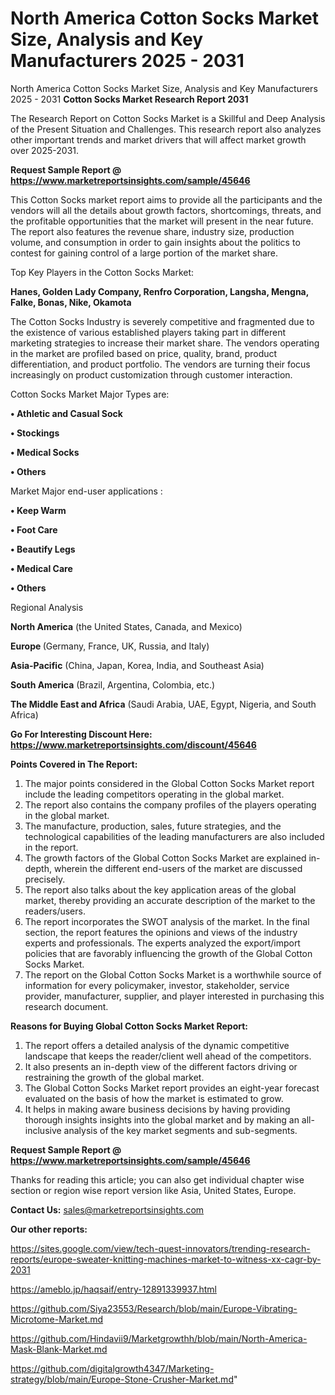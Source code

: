 # North America Cotton Socks Market Size, Analysis and Key Manufacturers 2025 - 2031
North America Cotton Socks Market Size, Analysis and Key Manufacturers 2025 - 2031
<strong>Cotton Socks Market Research Report 2031</strong>

The Research Report on Cotton Socks Market is a Skillful and Deep Analysis of the Present Situation and Challenges. This research report also analyzes other important trends and market drivers that will affect market growth over 2025-2031.

<strong>Request Sample Report @ <a href=https://www.marketreportsinsights.com/sample/45646>https://www.marketreportsinsights.com/sample/45646</a></strong>

This Cotton Socks market report aims to provide all the participants and the vendors will all the details about growth factors, shortcomings, threats, and the profitable opportunities that the market will present in the near future. The report also features the revenue share, industry size, production volume, and consumption in order to gain insights about the politics to contest for gaining control of a large portion of the market share.

Top Key Players in the Cotton Socks Market:

<strong>Hanes, Golden Lady Company, Renfro Corporation, Langsha, Mengna, Falke, Bonas, Nike, Okamota</strong>

The Cotton Socks Industry is severely competitive and fragmented due to the existence of various established players taking part in different marketing strategies to increase their market share. The vendors operating in the market are profiled based on price, quality, brand, product differentiation, and product portfolio. The vendors are turning their focus increasingly on product customization through customer interaction.

Cotton Socks Market Major Types are:

<strong>•  Athletic and Casual Sock

•  Stockings

•  Medical Socks

•  Others</strong>

Market Major end-user applications :

<strong>•  Keep Warm

•  Foot Care

•  Beautify Legs

•  Medical Care

•  Others</strong>

Regional Analysis

</u><strong><b>North America</b></strong> (the United States, Canada, and Mexico)

<strong><b>Europe </b></strong>(Germany, France, UK, Russia, and Italy)

<strong><b>Asia-Pacific</b></strong> (China, Japan, Korea, India, and Southeast Asia)

<strong><b>South America</b></strong> (Brazil, Argentina, Colombia, etc.)

<strong><b>The Middle East and Africa</b></strong> (Saudi Arabia, UAE, Egypt, Nigeria, and South Africa)

<strong>Go For Interesting Discount Here: <a href=https://www.marketreportsinsights.com/discount/45646>https://www.marketreportsinsights.com/discount/45646</a></strong>

<strong>Points Covered in The Report:</strong>
<ol>
  <li>The major points considered in the Global Cotton Socks Market report include the leading competitors operating in the global market.</li>
  <li>The report also contains the company profiles of the players operating in the global market.</li>
  <li>The manufacture, production, sales, future strategies, and the technological capabilities of the leading manufacturers are also included in the report.</li>
  <li>The growth factors of the Global Cotton Socks Market are explained in-depth, wherein the different end-users of the market are discussed precisely.</li>
  <li>The report also talks about the key application areas of the global market, thereby providing an accurate description of the market to the readers/users.</li>
  <li>The report incorporates the SWOT analysis of the market. In the final section, the report features the opinions and views of the industry experts and professionals. The experts analyzed the export/import policies that are favorably influencing the growth of the Global Cotton Socks Market.</li>
  <li>The report on the Global Cotton Socks Market is a worthwhile source of information for every policymaker, investor, stakeholder, service provider, manufacturer, supplier, and player interested in purchasing this research document.</li>
</ol>
<strong>Reasons for Buying Global Cotton Socks Market Report:</strong>

<ol>
  <li>The report offers a detailed analysis of the dynamic competitive landscape that keeps the reader/client well ahead of the competitors.</li>
  <li>It also presents an in-depth view of the different factors driving or restraining the growth of the global market.</li>
  <li>The Global Cotton Socks Market report provides an eight-year forecast evaluated on the basis of how the market is estimated to grow.</li>
  <li>It helps in making aware business decisions by having providing thorough insights insights into the global market and by making an all-inclusive analysis of the key market segments and sub-segments.</li>
</ol>
<strong>Request Sample Report @ <a href=https://www.marketreportsinsights.com/sample/45646>https://www.marketreportsinsights.com/sample/45646</a></strong>


Thanks for reading this article; you can also get individual chapter wise section or region wise report version like Asia, United States, Europe.

<strong>Contact Us:</strong>
sales@marketreportsinsights.com

<strong>Our other reports:</strong>

<a href=https://sites.google.com/view/tech-quest-innovators/trending-research-reports/europe-sweater-knitting-machines-market-to-witness-xx-cagr-by-2031>https://sites.google.com/view/tech-quest-innovators/trending-research-reports/europe-sweater-knitting-machines-market-to-witness-xx-cagr-by-2031</a>

<a href=https://ameblo.jp/haqsaif/entry-12891339937.html>https://ameblo.jp/haqsaif/entry-12891339937.html</a>

<a href=https://github.com/Siya23553/Research/blob/main/Europe-Vibrating-Microtome-Market.md>https://github.com/Siya23553/Research/blob/main/Europe-Vibrating-Microtome-Market.md</a>

<a href=https://github.com/Hindavii9/Marketgrowthh/blob/main/North-America-Mask-Blank-Market.md>https://github.com/Hindavii9/Marketgrowthh/blob/main/North-America-Mask-Blank-Market.md</a>

<a href=https://github.com/digitalgrowth4347/Marketing-strategy/blob/main/Europe-Stone-Crusher-Market.md>https://github.com/digitalgrowth4347/Marketing-strategy/blob/main/Europe-Stone-Crusher-Market.md</a>"
